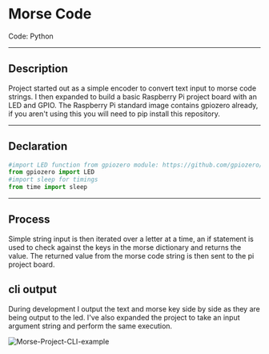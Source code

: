 # Morse Code

Code: Python

---
## Description
Project started out as a simple encoder to convert text input to morse code strings. I then expanded to build a basic Raspberry Pi project board with an LED and GPIO.
The Raspberry Pi standard image contains gpiozero already, if you aren't using this you will need to pip install this repository.

---
## Declaration
```python
#import LED function from gpiozero module: https://github.com/gpiozero/gpiozero
from gpiozero import LED
#import sleep for timings
from time import sleep
```

---
## Process
Simple string input is then iterated over a letter at a time, an if statement is used to check against the keys in the morse dictionary and returns the value. 
The returned value from the morse code string is then sent to the pi project board.

## cli output
During development I output the text and morse key side by side as they are being output to the led. 
I've also expanded the project to take an input argument string and perform the same execution.

![Morse-Project-CLI-example](https://github.com/roblangford/pi-projects/images/pi-projects-morse.png)